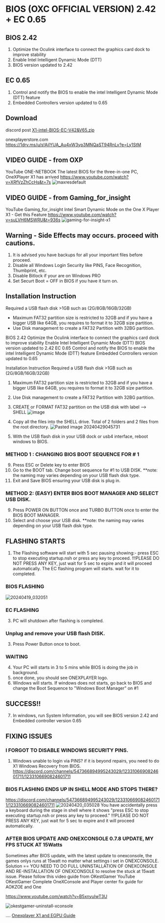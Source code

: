 # BIOS (OXC OFFICIAL VERSION) 2.42 + EC 0.65
## BIOS 2.42
1. Optimize the Oculink interface to connect the graphics card dock to improve stability
2. Enable Intel Intelligent Dynamic Mode (DTT)
3. BIOS version updated to 2.42

## EC 0.65
1. Control and notify the BIOS to enable the intel Intelligent Dynamic Mode (DTT) feature
2. Embedded Controllers version updated to 0.65
## Download
discord post
[X1-intel-BIOS-EC-V42&V65.zip](https://github.com/davidteosk/Onexplayer-X1-EGPU-Guide/files/15168135/X1-intel-BIOS-EC-V42.V65.zip)

onexplayerstore.com
https://1drv.ms/u/s!AilYUA_Au4xW3yp3MNQaST94RnLv?e=Ly1StM

## VIDEO GUIDE - from OXP
YouTube
ONE-NETBOOK
The latest BIOS for the three-in-one PC, OneXPlayer X1 has arrived
https://www.youtube.com/watch?v=XRfVzZhCcHs&t=7s
![maxresdefault](https://github.com/davidteosk/Onexplayer-X1-EGPU-Guide/assets/12351598/a5c5de25-6bc1-4789-9fd5-dc733d75164b)

## VIDEO GUIDE - from Gaming_for_insight
YouTube
Gaming_for_insight
Intel Smart Dynamic Mode on the One X Player X1 - Get this Feature
https://www.youtube.com/watch?v=suLVH6MSWRU&t=936s
![gaming-for-insight-x1](https://github.com/davidteosk/Onexplayer-X1-EGPU-Guide/assets/12351598/4f6b2d79-b179-4649-8869-6337b47425a6)

## Warning - Side Effects may occurs. proceed with cautions.
1. It is advised you have backups for all your important files before proceed.
2. Disable all Windows Login Security like PINS, Face Recognition, Thumbprint, etc.
3. Disable Bitlock if your are on Windows PRO
4. Set Securt Boot = OFF in BIOS if you have it turn on.

## Installation Instruction

Required a USB flash disk >1GB such as (2G/8GB/16GB/32GB)
- Maximum FAT32 partition size is restricted to 32GB and if you have a bigger USB like 64GB, you requires to format it to 32GB size partition.
- Use Disk management to create a FAT32 Partition with 32BG partition.

BIOS 2.42
Optimize the Oculink interface to connect the graphics card dock to improve stability
Enable Intel Intelligent Dynamic Mode (DTT)
BIOS version updated to 2.42
EC 0.65
Control and notify the BIOS to enable the intel Intelligent Dynamic Mode (DTT) feature
Embedded Controllers version updated to 0.65

Installation Instruction
Required a USB flash disk >1GB such as (2G/8GB/16GB/32GB)

1. Maximum FAT32 partition size is restricted to 32GB and if you have a bigger USB like 64GB, you requires to format it to 32GB size partition.
2. Use Disk management to create a FAT32 Partition with 32BG partition.
3. CREATE or FORMAT FAT32 partition on the USB disk with label --> SHELL
![image](https://github.com/davidteosk/Onexplayer-X1-EGPU-Guide/assets/12351598/2674a4ce-b012-4c37-a6fb-6030b6fb0f0e)

5. Copy all the files into the SHELL drive. Total of 2 folders and 2 files from the root directory.
![Pasted image 20240429045731](https://github.com/davidteosk/Onexplayer-X1-EGPU-Guide/assets/12351598/0fcfb6b1-b6e2-4eb2-9e68-58132f690a75)

7. With the USB flash disk in your USB dock or usb4 interface, reboot windows to BIOS.

### METHOD 1 : CHANGING BIOS BOOT SEQUENCE FOR # 1
9. Press ESC or Delete key to enter BIOS
10. Go to the BOOT tab. Change boot sequence for #1 to USB DISK. **note: the naming may varies depending on your USB flash disk type.
11. Exit and Save BIOS ensuring your USB disk is plug in.

### METHOD 2: (EASY) ENTER BIOS BOOT MANAGER AND SELECT USB DISK. 
9. Press POWER ON BUTTON once and TURBO BUTTON once to enter the BIOS BOOT MANAGER.
10. Select and choose your USB disk. **note: the naming may varies depending on your USB flash disk type.

## FLASHING STARTS
1. The Flashing software will start with 5 sec pausing showing:- press ESC to stop executing startup.nsh or press any key to proceed.
!!!PLEASE DO NOT PRESS ANY KEY, just wait for 5 sec to expire and it will proceed automatically.
The EC flashing program will starts. wait for it to completed.
### BIOS FLASHING
![20240419_032051](https://github.com/davidteosk/Onexplayer-X1-EGPU-Guide/assets/12351598/1a5e140c-bdf2-45e1-85bd-a0550736f1d9)
### EC FLASHING

3. PC will shutdown after flashing is completed.

### Unplug and remove your USB flash DISK.
3. Press Power Button once to boot.

### WAITING
4. Your PC will starts in 3 to 5 mins while BIOS is doing the job in background.
5. once done, you should see ONEXPLAYER logo.
6. Windows will starts. If windows does not starts, go back to BIOS and change the Boot Sequence to  "Windows Boot Manager" on #1

## SUCCESS!!
7. In windows, run System Information, you will see BIOS version 2.42 and Embedded controller version 0.65

## FIXING ISSUES
### I FORGOT TO DISABLE WINDOWS SECURITY PINS.
1. Windows unable to login via PINS?  if it is beyond repairs, you need to do X1 Windows Recovery from BIOS.
https://discord.com/channels/547366894995243029/1233106690824601711/1233106690824601711
### BIOS FLASHING ENDS UP IN SHELL MODE AND STOPS THERE? 
https://discord.com/channels/547366894995243029/1233106690824601711/1233106690824601711
![20240420_035028](https://github.com/davidteosk/Onexplayer-X1-EGPU-Guide/assets/12351598/28461314-1a85-4bf8-906d-3060f7fed34f)
You have accidentally press a keyboard during the stage in shell where it shows "press ESC to stop executing startup.nsh or press any key to proceed."
!!!PLEASE DO NOT PRESS ANY KEY, just wait for 5 sec to expire and it will proceed automatically.

### AFTER BIOS UPDATE AND ONEXCONSOLE 0.7.8 UPDATE, MY FPS STUCK AT 15Watts
Sometimes after BIOS update, with the latest update to onexconsole, the games onlys runs at 15watt no matter what settings i set in ONEXCONSOLE.
Solution == YOU NEED TO DO FULL UNINSTALLATION OF ONEXCONSOLE AND RE-INSTALLATION OF ONEXCONSOLE to resolve the stuck at 15watt issue.
Please follow this video guide from OKestGamer
YouTube
OKestGamer
Complete OneXConsole and Player center fix guide for AOKZOE and One

https://www.youtube.com/watch?v=B5xnyulwT3U

![okestgamer-uninstall-xconsole](https://github.com/davidteosk/Onexplayer-X1-EGPU-Guide/assets/12351598/536ba20e-501f-4b26-aadd-e928d60a1b37)


....
[Onexplayer X1 and EGPU Guide](../main/README.md)
